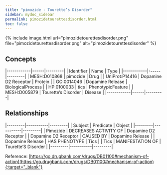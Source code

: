 ```yaml
---
title: "pimozide - Tourette’s Disorder"
sidebar: mydoc_sidebar
permalink: pimozidetourettesdisorder.html
toc: false 
---
```


{% include image.html url="pimozidetourettesdisorder.png" file="pimozidetourettesdisorder.png" alt="pimozidetourettesdisorder" %}

## Concepts

|------------|------|---------|
| Identifier | Name | Type    |
|------------|------|---------|
| MESH:D010868 | pimozide | Drug |
| UniProt:P14416 | Dopamine D2 Receptor | Protein |
| GO:0014046 | Dopamine Release | BiologicalProcess |
| HP:0100033 | tics | PhenotypicFeature |
| MESH:D005879 | Tourette’s Disorder | Disease |
|------------|------|---------|

## Relationships

|---------|-----------|---------|
| Subject | Predicate | Object  |
|---------|-----------|---------|
| Pimozide | DECREASES ACTIVITY OF | Dopamine D2 Receptor |
| Dopamine D2 Receptor | CAUSED BY | Dopamine Release |
| Dopamine Release | HAS PHENOTYPE | Tics |
| Tics | MANIFESTATION OF | Tourette’S Disorder |
|---------|-----------|---------|

Reference: [https://go.drugbank.com/drugs/DB01100#mechanism-of-action](https://go.drugbank.com/drugs/DB01100#mechanism-of-action){:target="_blank"}